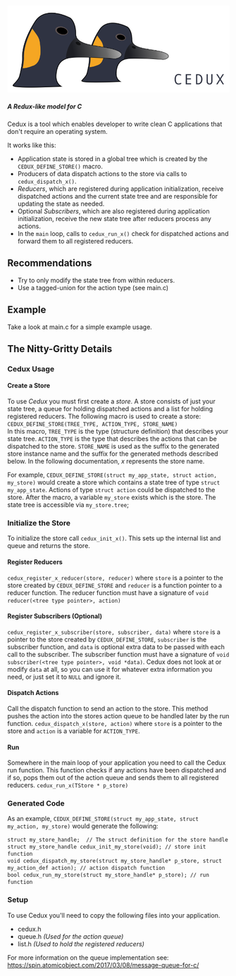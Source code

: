 <div>
  <img src='cedux.png'></img>
</div>

##### A Redux-like model for C

Cedux is a tool which enables developer to write clean C applications that don't require an operating system.

It works like this:
  - Application state is stored in a global tree which is created by the `CEDUX_DEFINE_STORE()` macro.
  - Producers of data dispatch actions to the store via calls to `cedux_dispatch_x()`.
  - _Reducers_, which are registered during application initialization, receive dispatched actions and the current state tree and are responsible for updating the state as needed.
  - Optional _Subscribers_, which are also registered during application initialization, receive the new state tree after reducers process any actions.
  - In the `main` loop, calls to `cedux_run_x()` check for dispatched actions and forward them to all registered reducers.

## Recommendations
  - Try to only modify the state tree from within reducers.
  - Use a tagged-union for the action type (see main.c)

## Example
Take a look at main.c for a simple example usage.

## The Nitty-Gritty Details
### Cedux Usage

#### Create a Store
To use _Cedux_ you must first create a _store_. A store consists of just your state tree, a queue for holding dispatched actions and a list for holding registered reducers. 
The following macro is used to create a store:
`CEDUX_DEFINE_STORE(TREE_TYPE, ACTION_TYPE, STORE_NAME)`  
In this macro, `TREE_TYPE` is the type (structure definition) that describes your state tree.
`ACTION_TYPE` is the type that describes the actions that can be dispatched to the store.
`STORE_NAME` is used as the suffix to the generated store instance name and the suffix for the generated methods described below. In the following documentation, _x_ represents the store name.

For example, `CEDUX_DEFINE_STORE(struct my_app_state, struct action, my_store)` would create a store which contains a state tree of type `struct my_app_state`. Actions of type `struct action` could be dispatched to the store. After the macro, a variable `my_store` exists which is the store. The state tree is accessible via `my_store.tree`;


### Initialize the Store
To initialize the store call `cedux_init_x()`. This sets up the internal list and queue and returns the store.

#### Register Reducers
`cedux_register_x_reducer(store, reducer)` where `store` is a pointer to the store created by `CEDUX_DEFINE_STORE` and `reducer` is a function pointer to a reducer function. The reducer function must have a signature of `void reducer(<tree type pointer>, action)`

#### Register Subscribers (Optional)
`cedux_register_x_subscriber(store, subscriber, data)` where `store` is a pointer to the store created by `CEDUX_DEFINE_STORE`, `subscriber` is the subscriber function, and `data` is optional extra data to be passed with each call to the subscriber. The subscriber function must have a signature of `void subscriber(<tree type pointer>, void *data)`.  Cedux does not look at or modify `data` at all, so you can use it for whatever extra information you need, or just set it to `NULL` and ignore it.

#### Dispatch Actions
Call the dispatch function to send an action to the store. This method pushes the action into the stores action queue to be handled later by the run function.
`cedux_dispatch_x(store, action)` where `store` is a pointer to the store and `action` is a variable for `ACTION_TYPE`.

#### Run
Somewhere in the main loop of your application you need to call the Cedux run function. This function checks if any actions have been dispatched and if so, pops them out of the action queue and sends them to all registered reducers.
`cedux_run_x(TStore * p_store)`

### Generated Code
As an example, `CEDUX_DEFINE_STORE(struct my_app_state, struct my_action, my_store)` would generate the following:

```
struct my_store_handle;  // The struct definition for the store handle
struct my_store_handle cedux_init_my_store(void); // store init function
void cedux_dispatch_my_store(struct my_store_handle* p_store, struct my_action_def action); // action dispatch function
bool cedux_run_my_store(struct my_store_handle* p_store); // run function
```

### Setup
To use Cedux you'll need to copy the following files into your application.
  - cedux.h
  - queue.h _(Used for the action queue)_
  - list.h  _(Used to hold the registered reducers)_

For more information on the queue implementation see: https://spin.atomicobject.com/2017/03/08/message-queue-for-c/